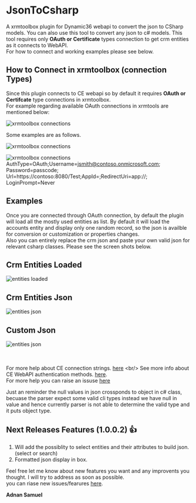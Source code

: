 
# JsonToCsharp
A xrmtoolbox plugin for Dynamic36 webapi to convert the json to CSharp models. You can also use this tool to convert any json to c# models.
This tool requires only **OAuth or Certificate** types connection to get crm entities as it connects to WebAPI.
<br/>For how to connect and working examples please see below.

## How to Connect in xrmtoolbox (connection Types)
Since this plugin connects to CE webapi so by default it requires **OAuth or Certifcate** type connections in xrmtoolbox.
<br/>For example regarding available OAuth connections in xrmtools are mentioned below:

![xrmtoolbox connections](https://github.com/yesadahmed/xrmtoolboxAddins/blob/main/JsonToCSharp/images/Conn1.png)

Some examples are as follows.

![xrmtoolbox connections](https://github.com/yesadahmed/xrmtoolboxAddins/blob/main/JsonToCSharp/images/sdkcontrol.png)

![xrmtoolbox connections](https://github.com/yesadahmed/xrmtoolboxAddins/blob/main/JsonToCSharp/images/conneciont.PNG)
 AuthType=OAuth;Username=jsmith@contoso.onmicrosoft.com; Password=passcode;
Url=https://contoso:8080/Test;AppId=<GUID>;RedirectUri=app://<GUID>; LoginPrompt=Never

## Examples
Once you are connected through OAuth connection, by default the plugin will load all the mostly used entities as list.
By default it will load the accounts entity and display only one random record, so the json is availble for conversion
or customization or properties changes.<br/>Also you can entirely replace the crm json and paste your own
valid json for relevant csharp classes. Please see the screen shots below.

## Crm Entities Loaded
![entities loaded](https://github.com/yesadahmed/xrmtoolboxAddins/blob/main/JsonToCSharp/images/entities_loaded.png)

## Crm Entities Json
![entities json](https://github.com/yesadahmed/xrmtoolboxAddins/blob/main/JsonToCSharp/images/convert_crm_json.png)

## Custom Json
![entities json](https://github.com/yesadahmed/xrmtoolboxAddins/blob/main/JsonToCSharp/images/custom%20json.png)


<br/><br/>
For more help about CE connection strings. [here](https://docs.microsoft.com/en-us/previous-versions/dynamicscrm-2016/developers-guide/mt608573(v=crm.8)?redirectedfrom=MSDN) <br/>
See more info about CE WebAPI authentication methods. [here](https://docs.microsoft.com/en-us/dynamics365/customerengagement/on-premises/developer/webapi/authenticate-web-api). <br/>
For more help you can raise an issuse [here](https://github.com/yesadahmed/xrmtoolboxAddins/issues)<br/>

Just an reminder the null values in json crossponds to object in c# class, becuase the parser expect some valid cli types instead we 
have null in value and hence currently parser is not able to determine the valid type and it puts object type.

## Next Releases Features (1.0.0.2) :+1:
1. Will add the possiblity to select entities and their attributes to build json. (select or search)
2. Formatted json display in box.

Feel free let me know about new features you want and any improvents you thought.
I will try to address as soon as possible.<br/>
you can riase new issues/fearures [here](https://github.com/yesadahmed/xrmtoolboxAddins/issues).

**Adnan Samuel**

